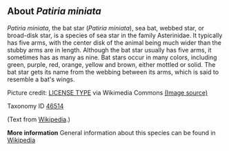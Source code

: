 **About *Patiria miniata***
-------------------------
*Patiria miniata*, the bat star (*Patiria miniata*), sea bat, webbed
star, or broad-disk star, is a species of sea star in the family
Asterinidae. It typically has five arms, with the center disk of the
animal being much wider than the stubby arms are in length. Although
the bat star usually has five arms, it sometimes has as many as nine.
Bat stars occur in many colors, including green, purple, red, orange,
yellow and brown, either mottled or solid. The bat star gets its name
from the webbing between its arms, which is said to resemble a bat's
wings.


Picture credit: [LICENSE TYPE]() via Wikimedia Commons [(Image source)](https://upload.wikimedia.org/wikipedia/commons/thumb/7/75/Bat_star_%28Asterina_miniata%29_and_purple_urchins_%28Strongylocentrotus_purpuratus%29.jpg/240px-Bat_star_%28Asterina_miniata%29_and_purple_urchins_%28Strongylocentrotus_purpuratus%29.jpg)

Taxonomy ID [46514](https://www.uniprot.org/taxonomy/46514)

(Text from [Wikipedia](https://en.wikipedia.org/).)

**More information**
General information about this species can be found in [Wikipedia](https://en.wikipedia.org/wiki/Patiria_miniata)
